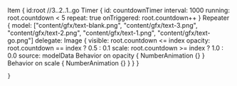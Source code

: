 
Item {
id:root
       //3..2..1..go
                  Timer {
                      id: countdownTimer
                      interval: 1000
                      running: root.countdown < 5
                      repeat: true
                      onTriggered: root.countdown++
                  }
                  Repeater {
                      model: ["content/gfx/text-blank.png", "content/gfx/text-3.png", "content/gfx/text-2.png", "content/gfx/text-1.png", "content/gfx/text-go.png"]
                      delegate: Image {
                          visible: root.countdown <= index
                          opacity: root.countdown == index ? 0.5 : 0.1
                          scale: root.countdown >= index ? 1.0 : 0.0
                          source: modelData
                          Behavior on opacity { NumberAnimation {} }
                          Behavior on scale { NumberAnimation {} }
                      }
                  }


    }
